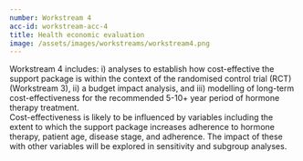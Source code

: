 ```yaml
---
number: Workstream 4
acc-id: workstream-acc-4
title: Health economic evaluation
image: /assets/images/workstreams/workstream4.png
---
```


Workstream 4 includes: i) analyses to establish how cost-effective the support package is within the context of the randomised control trial (RCT) (Workstream 3), ii) a budget impact analysis, and iii) modelling of long-term cost-effectiveness for the recommended 5-10+ year period of hormone therapy treatment.
<br>
Cost-effectiveness is likely to be influenced by variables including the extent to which the support package increases adherence to hormone therapy, patient age, disease stage, and adherence. The impact of these with other variables will be explored in sensitivity and subgroup analyses.
